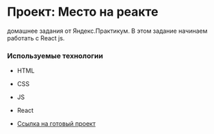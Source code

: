 # Проект: Место на реакте
домашнее задания от Яндекс.Практикум. В этом задание начинаем работать с React js.

### Используемые технологии
* HTML
* CSS
* JS
* React

* [Ссылка на готовый проект](https://osmini.github.io/mesto-react/)
